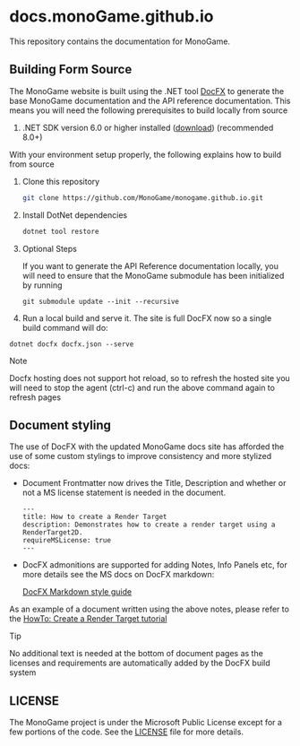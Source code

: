 # docs.monoGame.github.io

This repository contains the documentation for MonoGame.

## Building Form Source

The MonoGame website is built using the .NET tool [DocFX](https://dotnet.github.io/docfx/) to generate the base MonoGame documentation and the API reference documentation.  This means you will need the following prerequisites to build locally from source

1. .NET SDK version 6.0 or higher installed ([download](https://dotnet.microsoft.com/en-us/download)) (recommended 8.0+)

With your environment setup properly, the following explains how to build from source

1. Clone this repository

    ```sh
    git clone https://github.com/MonoGame/monogame.github.io.git
    ```

2. Install DotNet dependencies

    ```sh
    dotnet tool restore
    ```

3. Optional Steps

   If you want to generate the API Reference documentation locally, you will need to ensure that the MonoGame submodule has been initialized by running

   `git submodule update --init --recursive`

4. Run a local build and serve it. The site is full DocFX now so a single build command will do:

  `dotnet docfx docfx.json --serve`

> [!NOTE]
> Docfx hosting does not support hot reload, so to refresh the hosted site you will need to stop the agent (ctrl-c) and run the above command again to refresh pages

## Document styling

The use of DocFX with the updated MonoGame docs site has afforded the use of some custom stylings to improve consistency and more stylized docs:

- Document Frontmatter now drives the Title, Description and whether or not a MS license statement is needed in the document.

  ```text
  ---
  title: How to create a Render Target
  description: Demonstrates how to create a render target using a RenderTarget2D.
  requireMSLicense: true
  ---
  ```

- DocFX admonitions are supported for adding Notes, Info Panels etc, for more details see the MS docs on DocFX markdown:

  [DocFX Markdown style guide](https://dotnet.github.io/docfx/docs/markdown.html?tabs=linux%2Cdotnet#alerts)

As an example of a document written using the above notes, please refer to the [HowTo: Create a Render Target tutorial](https://github.com/MonoGame/docs.monogame.github.io/blob/feature/docsmigration/articles/monogame/howto/graphics/HowTo_Create_a_RenderTarget.md)

> [!TIP]
> No additional text is needed at the bottom of document pages as the licenses and requirements are automatically added by the DocFX build system

## LICENSE

The MonoGame project is under the Microsoft Public License except for a few portions of the code. See the [LICENSE](LICENSE) file for more details.
